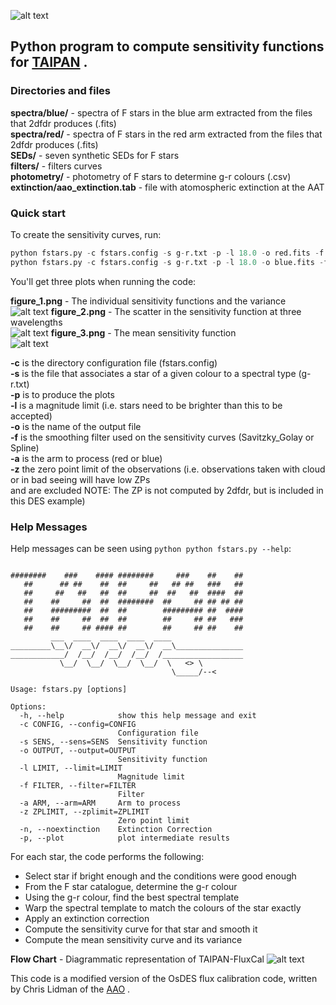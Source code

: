 ![alt text](http://web.science.mq.edu.au/~mcowley/taipan/taipan.jpg "TAIPAN LOGO")

Python program to compute sensitivity functions for [TAIPAN](http://www.taipan-survey.org/) . 
---
### Directories and files

**spectra/blue/** - spectra of F stars in the blue arm extracted from the files that 2dfdr produces (.fits)  
**spectra/red/** - spectra of F stars in the red arm extracted from the files that 2dfdr produces (.fits)  
**SEDs/** - seven synthetic SEDs for F stars   
**filters/** - filters curves  
**photometry/** - photometry of F stars to determine g-r colours (.csv)  
**extinction/aao_extinction.tab** - file with atomospheric extinction at the AAT 

### Quick start

To create the sensitivity curves, run:

```python
python fstars.py -c fstars.config -s g-r.txt -p -l 18.0 -o red.fits -f Savitzky_Golay -a red -z -31.2
python fstars.py -c fstars.config -s g-r.txt -p -l 18.0 -o blue.fits -f Savitzky_Golay -a blue -z -30.5
```

You'll get three plots when running the code: 

**figure_1.png** - The individual sensitivity functions and the variance  
![alt text](http://web.science.mq.edu.au/~mcowley/taipan/figure1.png "Figure 1")
**figure_2.png** - The scatter in the sensitivity function at three wavelengths  
![alt text](http://web.science.mq.edu.au/~mcowley/taipan/figure2.png "Figure 2")
**figure_3.png** - The mean sensitivity function  
![alt text](http://web.science.mq.edu.au/~mcowley/taipan/figure3.png "Figure 3")

**-c** is the directory configuration file (fstars.config)  
**-s** is the file that associates a star of a given colour to a spectral type (g-r.txt)  
**-p** is to produce the plots  
**-l** is a magnitude limit (i.e. stars need to be brighter than this to be accepted)  
**-o** is the name of the output file  
**-f** is the smoothing filter used on the sensitivity curves (Savitzky_Golay or Spline)  
**-a** is the arm to process (red or blue)  
**-z** the zero point limit of the observations (i.e. observations taken with cloud or in bad seeing will have low ZPs  
and are excluded NOTE: The ZP is not computed by 2dfdr, but is included in this DES example)  

### Help Messages

Help messages can be seen using ```python python fstars.py --help```:

```

########    ###    #### ########     ###    ##    ##
   ##      ## ##    ##  ##     ##   ## ##   ###   ##
   ##     ##   ##   ##  ##     ##  ##   ##  ####  ##
   ##    ##     ##  ##  ########  ##     ## ## ## ##
   ##    #########  ##  ##        ######### ##  ####
   ##    ##     ##  ##  ##        ##     ## ##   ###
   ##    ##     ## #### ##        ##     ## ##    ##
         ___  ____  ____  ____  ____                
_________\__\/  __\/  __\/  __\/  __\_______________
____________/  /__/  /__/  /__/  /__________________
           \__/  \__/  \__/  \__/  \   <> \         
                                    \_____/--<      

Usage: fstars.py [options]

Options:
  -h, --help            show this help message and exit
  -c CONFIG, --config=CONFIG
                        Configuration file
  -s SENS, --sens=SENS  Sensitivity function
  -o OUTPUT, --output=OUTPUT
                        Sensitivity function
  -l LIMIT, --limit=LIMIT
                        Magnitude limit
  -f FILTER, --filter=FILTER
                        Filter
  -a ARM, --arm=ARM     Arm to process
  -z ZPLIMIT, --zplimit=ZPLIMIT
                        Zero point limit
  -n, --noextinction    Extinction Correction
  -p, --plot            plot intermediate results
```

For each star, the code performs the following:

* Select star if bright enough and the conditions were good enough  
* From the F star catalogue, determine the g-r colour  
* Using the g-r colour, find the best spectral template  
* Warp the spectral template to match the colours of the star exactly  
* Apply an extinction correction  
* Compute the sensitivity curve for that star and smooth it  
* Compute the mean sensitivity curve and its variance  
  
**Flow Chart** - Diagrammatic representation of TAIPAN-FluxCal
![alt text](http://web.science.mq.edu.au/~mcowley/taipan/taipan_flowchart.png "Flow Chart")

This code is a modified version of the OsDES flux calibration code, written by Chris Lidman of the [AAO](https://www.aao.gov.au/) . 

